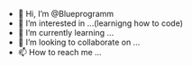 - 👋 Hi, I’m @Blueprogramm
- 👀 I’m interested in ...(learnigng how to code)
- 🌱 I’m currently learning ...
- 💞️ I’m looking to collaborate on ...
- 📫 How to reach me ...

<!---
Blueprogramm/Blueprogramm is a ✨ special ✨ repository because its `README.md` (this file) appears on your GitHub profile.
You can click the Preview link to take a look at your changes.
--->
